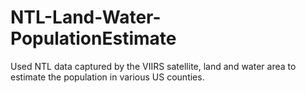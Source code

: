 # NTL-Land-Water-PopulationEstimate
Used NTL data captured by the VIIRS satellite, land and water area to estimate the population in various US counties. 
